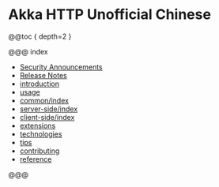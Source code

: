 # Akka HTTP Unofficial Chinese

@@toc { depth=2 }

@@@ index

* [Security Announcements](security.md)
* [Release Notes](release-notes/index.md)
* [introduction](introduction.md)
* [usage](usage.md)
* [common/index](common/index.md)
* [server-side/index](server-side/index.md)
* [client-side/index](client-side/index.md)
* [extensions](extensions.md)
* [technologies](technologies.md)
* [tips](tipsandtricks.md)
* [contributing](contributing.md)
* [reference](reference.md)

@@@
